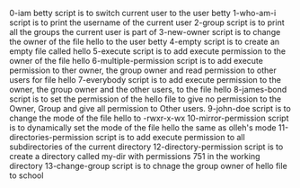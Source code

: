 0-iam betty script is to switch current user to the user betty
1-who-am-i script is to print the username of the current user
2-group script is to print all the groups the current user is part of
3-new-owner script is to change the owner of the file hello to the user betty
4-empty script is to create an empty file called hello
5-execute script is to add execute permission to the owner of the file hello
6-multiple-permission script is to add execute permission to ther owner, the group owner and read permission to other users for file hello
7-everybody script is to add execute permission to the owner, the group owner and the other users, to the file hello
8-james-bond script is to set the permission of the hello file to give no permission to the Owner, Group and give all permission to Other users.
9-john-doe script is to change the mode of the file hello to -rwxr-x-wx
10-mirror-permission script is to dynamically set the mode of the file hello the same as olleh's mode
11-directories-permission script is to add execute permission to all subdirectories of the current directory
12-directory-permission script is to create a directory called my-dir with permissions 751 in the working directory
13-change-group script is to chnage the group owner of hello file to school
